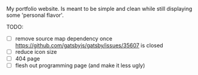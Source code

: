 My portfolio website. Is meant to be simple and clean while still displaying some 'personal flavor'.

TODO:

- [ ] remove source map dependency once https://github.com/gatsbyjs/gatsby/issues/35607 is closed
- [ ] reduce icon size
- [ ] 404 page
- [ ] flesh out programming page (and make it less ugly)
